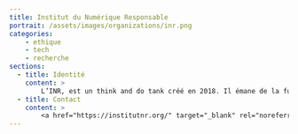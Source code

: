 ```yaml
---
title: Institut du Numérique Responsable
portrait: /assets/images/organizations/inr.png
categories:
    - ethique
    - tech
    - recherche
sections:
  - title: Identité
    content: >
        L’INR, est un think and do tank créé en 2018. Il émane de la fusion du club du Club Green IT, en association loi 1901 à but non lucratif. L’objectif étant d’ouvrir notre démarche au plus grand nombre et sur des thématiques plus larges que l’impact environnemental du numérique. le Club Green IT est devenu  l’Institut du Numérique Responsable (INR).
  - title: Contact
    content: >
        <a href="https://institutnr.org/" target="_blank" rel="noreferrer">Site</a>
---
```

